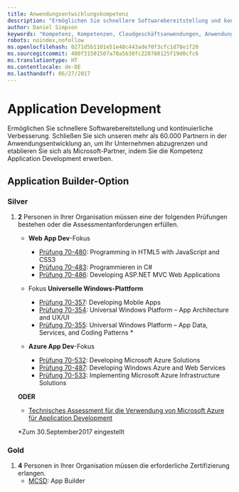 ```yaml
---
title: Anwendungsentwicklungskompetenz
description: "Ermöglichen Sie schnellere Softwarebereitstellung und kontinuierliche Verbesserung. Schließen Sie sich unseren mehr als 60.000 Partnern in der Anwendungsentwicklung an, um Ihr Unternehmen abzugrenzen und etablieren Sie sich als Microsoft-Partner, indem Sie die Kompetenz Application Development erwerben."
author: Daniel Simpson
keywords: "Kompetenz, Kompetenzen, Cloudgeschäftsanwendungen, Anwendungsentwicklung"
robots: noindex,nofollow
ms.openlocfilehash: 0271d5b1101e51e48c443ade70f3cfc1d78e1f20
ms.sourcegitcommit: 400f31501507a78a5b38fc228780125f19d0cfc6
ms.translationtype: HT
ms.contentlocale: de-DE
ms.lasthandoff: 06/27/2017
---
```

# <a name="application-development"></a>Application Development 

Ermöglichen Sie schnellere Softwarebereitstellung und kontinuierliche Verbesserung. Schließen Sie sich unseren mehr als 60.000 Partnern in der Anwendungsentwicklung an, um Ihr Unternehmen abzugrenzen und etablieren Sie sich als Microsoft-Partner, indem Sie die Kompetenz Application Development erwerben.

## <a name="application-builder-option"></a>Application Builder-Option

### <a name="silver"></a>Silver
1. **2** Personen in Ihrer Organisation müssen eine der folgenden Prüfungen bestehen oder die Assessmentanforderungen erfüllen.

    - **Web App Dev**-Fokus
        - [Prüfung 70-480](https://www.microsoft.com/en-us/learning/exam-70-480.aspx): Programming in HTML5 with JavaScript and CSS3  
        - [Prüfung 70-483](https://www.microsoft.com/en-us/learning/exam-70-483.aspx): Programmieren in C# 
        - [Prüfung 70-486](https://www.microsoft.com/en-us/learning/exam-70-486.aspx): Developing ASP.NET MVC Web Applications  

    - Fokus **Universelle Windows-Plattform**
        - [Prüfung 70-357](https://www.microsoft.com/en-us/learning/exam-70-357.aspx): Developing Mobile Apps 
        - [Prüfung 70-354](https://www.microsoft.com/en-us/learning/exam-70-354.aspx): Universal Windows Platform – App Architecture and UX/UI  
        - [Prüfung 70-355](https://www.microsoft.com/en-us/learning/exam-70-355.aspx): Universal Windows Platform – App Data, Services, and Coding Patterns *  

    - **Azure App Dev**-Fokus
        - [Prüfung 70-532](https://www.microsoft.com/en-us/learning/exam-70-532.aspx): Developing Microsoft Azure Solutions 
        - [Prüfung 70-487](https://www.microsoft.com/en-us/learning/exam-70-487.aspx): Developing Windows Azure and Web Services
        - [Prüfung 70-533](https://www.microsoft.com/en-us/learning/exam-70-533.aspx): Implementing Microsoft Azure Infrastructure Solutions   

    **ODER** 

    -  [Technisches Assessment für die Verwendung von Microsoft Azure für Application Development](https://partneruniversity.microsoft.com/?whr=uri:MicrosoftAccount&courseId=12213&scoId=lyCxoLBVB_4105299993)
    
    *Zum 30.September2017 eingestellt  

### <a name="gold"></a>Gold
1. **4** Personen in Ihrer Organisation müssen die erforderliche Zertifizierung erlangen.
    - [MCSD](https://www.microsoft.com/en-us/learning/mcsd-app-builder-certification.aspx): App Builder 
